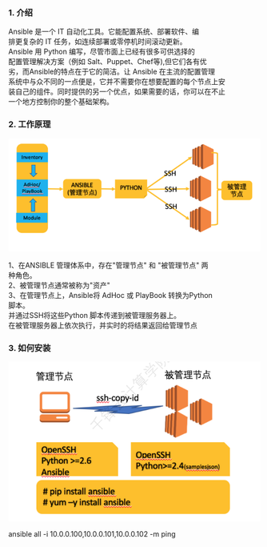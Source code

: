 ### 1. 介绍
  Ansible 是⼀个 IT ⾃动化⼯具。它能配置系统、部署软件、编  
排更复杂的 IT 任务，如连续部署或零停机时间滚动更新。  
Ansible ⽤ Python 编写，尽管市⾯上已经有很多可供选择的  
配置管理解决⽅案（例如 Salt、Puppet、Chef等),但它们各有优  
劣，⽽Ansible的特点在于它的简洁。让 Ansible 在主流的配置管理  
系统中与众不同的⼀点便是，它并不需要你在想要配置的每个节点上安  
装⾃⼰的组件。同时提供的另⼀个优点，如果需要的话，你可以在不⽌  
⼀个地⽅控制你的整个基础架构。  

### 2. ⼯作原理
![img.png](asserts/img.png)

1、在ANSIBLE 管理体系中，存在"管理节点" 和 "被管理节点" 两  
种⻆⾊。  
2、被管理节点通常被称为"资产"  
3、在管理节点上，Ansible将 AdHoc 或 PlayBook 转换为Python  
脚本。  
并通过SSH将这些Python 脚本传递到被管理服务器上。  
在被管理服务器上依次执⾏，并实时的将结果返回给管理节点  

### 3. 如何安装
![img.png](asserts/img1.png)


ansible all -i 10.0.0.100,10.0.0.101,10.0.0.102 -m ping